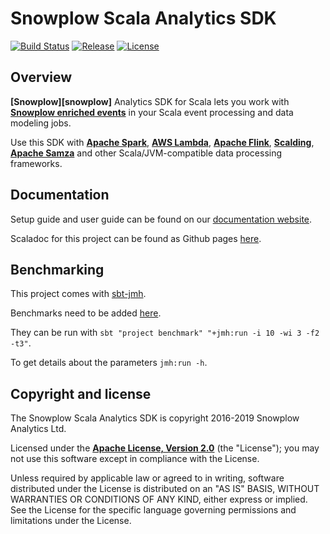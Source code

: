 # Snowplow Scala Analytics SDK

[![Build Status][travis-image]][travis]
[![Release][release-image]][releases]
[![License][license-image]][license]

## Overview

**[Snowplow][snowplow]** Analytics SDK for Scala lets you work with **[Snowplow enriched events][enriched-events]** in your Scala event processing and data modeling jobs.

Use this SDK with **[Apache Spark][spark]**, **[AWS Lambda][lambda]**, **[Apache Flink][flink]**, **[Scalding][scalding]**, **[Apache Samza][samza]** and other Scala/JVM-compatible data processing frameworks.

## Documentation

Setup guide and user guide can be found on our [documentation website](https://docs.snowplowanalytics.com/docs/modeling-your-data/analytics-sdk/analytics-sdk-scala/).

Scaladoc for this project can be found as Github pages [here][scala-doc].

## Benchmarking

This project comes with [sbt-jmh](https://github.com/ktoso/sbt-jmh).

Benchmarks need to be added [here](./benchmark/src/test/scala/com.snowplowanalytics.snowplow.analytics.scalasdk/benchmark/).

They can be run with `sbt "project benchmark" "+jmh:run -i 10 -wi 3 -f2 -t3"`.

To get details about the parameters `jmh:run -h`.

## Copyright and license

The Snowplow Scala Analytics SDK is copyright 2016-2019 Snowplow Analytics Ltd.

Licensed under the **[Apache License, Version 2.0][license]** (the "License");
you may not use this software except in compliance with the License.

Unless required by applicable law or agreed to in writing, software
distributed under the License is distributed on an "AS IS" BASIS,
WITHOUT WARRANTIES OR CONDITIONS OF ANY KIND, either express or implied.
See the License for the specific language governing permissions and
limitations under the License.

[travis-image]: https://travis-ci.org/snowplow/snowplow-scala-analytics-sdk.png?branch=master
[travis]: http://travis-ci.org/snowplow/snowplow-scala-analytics-sdk

[license-image]: http://img.shields.io/badge/license-Apache--2-blue.svg?style=flat
[license]: http://www.apache.org/licenses/LICENSE-2.0

[release-image]: http://img.shields.io/badge/release-2.0.1-blue.svg?style=flat
[releases]: https://github.com/snowplow/snowplow-scala-analytics-sdk/releases

[scala-doc]: http://snowplow.github.io/snowplow-scala-analytics-sdk/

[enriched-events]: https://docs.snowplowanalytics.com/docs/understanding-your-pipeline/canonical-event/

[spark]: http://spark.apache.org/
[lambda]: https://aws.amazon.com/lambda/
[flink]: https://flink.apache.org/
[scalding]: https://github.com/twitter/scalding
[samza]: http://samza.apache.org/
